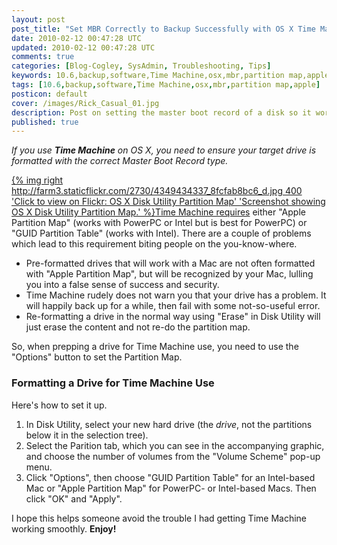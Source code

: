 ```yaml
---           
layout: post
post_title: "Set MBR Correctly to Backup Successfully with OS X Time Machine"
date: 2010-02-12 00:47:28 UTC
updated: 2010-02-12 00:47:28 UTC
comments: true
categories: [Blog-Cogley, SysAdmin, Troubleshooting, Tips]
keywords: 10.6,backup,software,Time Machine,osx,mbr,partition map,apple
tags: [10.6,backup,software,Time Machine,osx,mbr,partition map,apple]
posticon: default
cover: /images/Rick_Casual_01.jpg
description: Post on setting the master boot record of a disk so it works correctly with Time Machine, by Rick Cogley. 
published: true
---
```


_If you use **Time Machine** on OS X, you need to ensure your target drive is formatted with the correct _Master Boot Record_ type._ 

<!--more--> 

[{% img right http://farm3.staticflickr.com/2730/4349434337_8fcfab8bc6_d.jpg 400 'Click to view on Flickr: OS X Disk Utility Partition Map' 'Screenshot showing OS X Disk Utility Partition Map.' %}](http://www.flickr.com/photos/81796435@N00/4349434337)[Time Machine requires](http://support.apple.com/kb/TS1550) either "Apple Partition Map" (works with PowerPC or Intel but is best for PowerPC) or "GUID Partition Table" (works with Intel). There are a couple of problems which lead to this requirement biting people on the you-know-where. 


* Pre-formatted drives that will work with a Mac are not often formatted with "Apple Partition Map", but will be recognized by your Mac, lulling you into a false sense of success and security.
* Time Machine rudely does not warn you that your drive has a problem. It will happily back up for a while, then fail with some not-so-useful error.
* Re-formatting a drive in the normal way using "Erase" in Disk Utility will just erase the content and not re-do the partition map. 

So, when prepping a drive for Time Machine use, you need to use the "Options" button to set the Partition Map. 


### Formatting a Drive for Time Machine Use

Here's how to set it up. 

1. In Disk Utility, select your new hard drive (the _drive_, not the partitions below it in the selection tree).
1. Select the Parition tab, which you can see in the accompanying graphic, and choose the number of volumes from the "Volume Scheme" pop-up menu. 
1. Click "Options", then choose "GUID Partition Table" for an Intel-based Mac or "Apple Partition Map" for PowerPC- or Intel-based Macs. Then click "OK" and "Apply". 


I hope this helps someone avoid the trouble I had getting Time Machine working smoothly. **Enjoy!**

